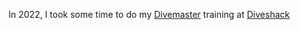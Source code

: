 In 2022, I took some time to do my [Divemaster](https://achievements.padi.com/b41cec0e-e47a-4dad-8f83-f674659af296) training at [Diveshack](https://www.divemalta.com)
